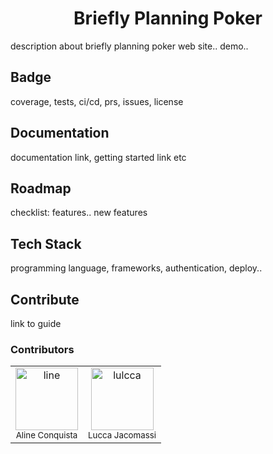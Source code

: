 <h1 align="center"> 
    Briefly Planning Poker 
</h1>
<p>
    description about briefly planning poker web site.. demo..
</p>


<h2>
    Badge
</h2>
<p>
    coverage, tests, ci/cd, prs, issues, license
</p>


<h2> 
    Documentation
</h2>
<p>
    documentation link, getting started link etc
</p>


<h2>
    Roadmap
</h2>
<p>
    checklist: features.. new features
</p>


<h2>
  Tech Stack
</h2>
<p>
   programming language, frameworks, authentication, deploy..
</p>


<h2>
  Contribute
</h2>
<p>
   link to guide
</p>
<h3>
  Contributors
</h3>
<table>
    <tr>
        <td align="center">
            <a href="https://github.com/lineconquista">
                <img src="https://i.scdn.co/image/ab6775700000ee85a4ad05825d41edb46b18e956" width="100px;" alt="line"><br />
            </a>
            <sub>Aline Conquista</sub>
            <br />
        </td>
        <td align="center">
            <a href="https://github.com/lulcca">
                <img src="https://i.scdn.co/image/ab6775700000ee852c661ab795fa5551824e699b" width="100px;" alt="lulcca"><br />
            </a>
            <sub>Lucca Jacomassi</sub>
            <br />
        </td>
    </tr>
</table>
